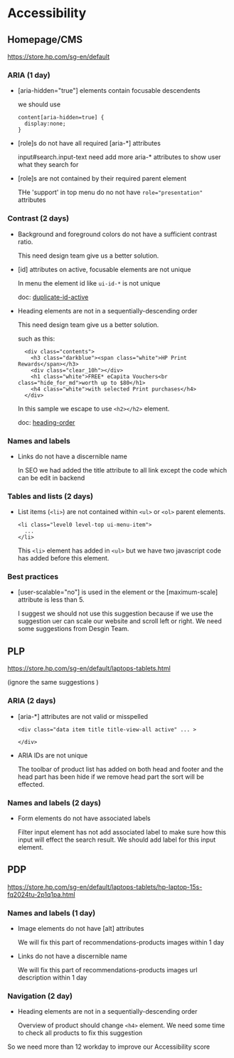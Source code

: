 # Accessibility

## Homepage/CMS 

https://store.hp.com/sg-en/default

### ARIA (1 day)

- [aria-hidden="true"] elements contain focusable descendents

  we should use

  ```
  content[aria-hidden=true] {
    display:none;
  }
  ```

- [role]s do not have all required [aria-*] attributes
  
  input#search.input-text need add more aria-* attributes to show user what they search for

- [role]s are not contained by their required parent element

  THe 'support' in top menu do no not have ``` role="presentation" ``` attributes

### Contrast (2 days)

- Background and foreground colors do not have a sufficient contrast ratio.

  This need design team give us a better solution.

- [id] attributes on active, focusable elements are not unique

  In menu the element id like ```ui-id-*``` is not unique

  doc: <a href="https://web.dev/duplicate-id-active/">duplicate-id-active</a>

- Heading elements are not in a sequentially-descending order

  This need design team give us a better solution.

  such as this:

  ```
    <div class="contents">
      <h3 class="darkblue"><span class="white">HP Print Rewards</span></h3>
      <div class="clear_10h"></div>
      <h1 class="white">FREE* eCapita Vouchers<br class="hide_for_md">worth up to $80</h1>
      <h4 class="white">with selected Print purchases</h4>
    </div>
  ```
  In this sample we escape to use ```<h2></h2>``` element.

  doc: <a href="https://web.dev/heading-order/">heading-order</a>

### Names and labels

- Links do not have a discernible name

  In SEO we had added the title attribute to all link except the code which can be edit in backend

### Tables and lists (2 days)

- List items (```<li>```) are not contained within ```<ul>``` or ```<ol>``` parent elements.
  
  ```
  <li class="level0 level-top ui-menu-item">
    ...
  </li>
  ```
  This ```<li>``` element has added in ```<ul>``` but we have two javascript code has added before this element.

### Best practices

- [user-scalable="no"] is used in the <meta name="viewport"> element or the [maximum-scale] attribute is less than 5.

  I suggest we should not use this suggestion because if we use the suggestion uer can scale our website and scroll left or right. We need some suggestions from Desgin Team.

## PLP 

https://store.hp.com/sg-en/default/laptops-tablets.html

(ignore the same suggestions )

### ARIA (2 days)

- [aria-*] attributes are not valid or misspelled

  ```
  <div class="data item title title-view-all active" ... >

  </div>
  ```

- ARIA IDs are not unique
  
  The toolbar of product list has added on both head and footer and the head part has been hide if we remove head part the sort will be effected.

### Names and labels (2 days)

- Form elements do not have associated labels

  Filter input element has not add associated label to make sure how this input will effect the search result. We should add label for this input element.

## PDP 

https://store.hp.com/sg-en/default/laptops-tablets/hp-laptop-15s-fq2024tu-2p1q1pa.html

### Names and labels (1 day)

- Image elements do not have [alt] attributes

  We will fix this part of recommendations-products images within 1 day

- Links do not have a discernible name

  We will fix this part of recommendations-products images url description within 1 day

### Navigation (2 day)

- Heading elements are not in a sequentially-descending order
  
  Overview of product should change ```<h4>``` element. We need some time to check all products to fix this suggestion


So we need more than 12 workday to improve our Accessibility score
